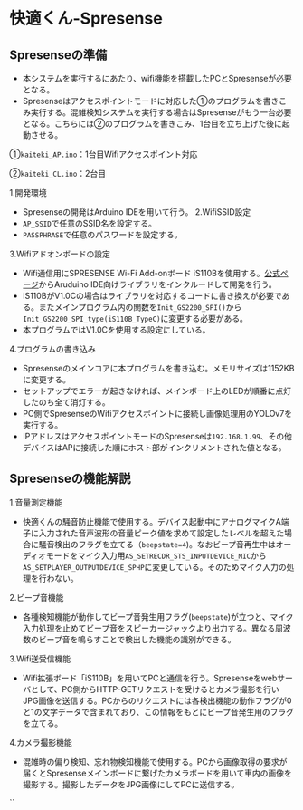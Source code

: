 
# 快適くん-Spresense

## Spresenseの準備

   - 本システムを実行するにあたり、wifi機能を搭載したPCとSpresenseが必要となる。
   - Spresenseはアクセスポイントモードに対応した①のプログラムを書きこみ実行する。混雑検知システムを実行する場合はSpresenseがもう一台必要となる。こちらには②のプログラムを書きこみ、1台目を立ち上げた後に起動させる。
   
   ①`kaiteki_AP.ino`：1台目Wifiアクセスポイント対応
   
   ②`kaiteki_CL.ino`：2台目

1.開発環境
   - Spresenseの開発はArduino IDEを用いて行う。
2.WifiSSID設定
   - `AP_SSID`で任意のSSID名を設定する。
   - `PASSPHRASE`で任意のパスワードを設定する。

3.Wifiアドオンボードの設定
   - Wifi通信用にSPRESENSE Wi-Fi Add-onボード iS110Bを使用する。[公式ページ](https://idy-design.com/product/is110b.html)からAruduino IDE向けライブラリをインクルードして開発を行う。
   - iS110BがV1.0Cの場合はライブラリを対応するコードに書き換えが必要である。またメインプログラム内の関数を`Init_GS2200_SPI()`から`Init_GS2200_SPI_type(iS110B_TypeC)`に変更する必要がある。
   - 本プログラムではV1.0Cを使用する設定にしている。


4.プログラムの書き込み
   - Spresenseのメインコアに本プログラムを書き込む。メモリサイズは1152KBに変更する。
   - セットアップでエラーが起きなければ、メインボード上のLEDが順番に点灯したのち全て消灯する。
   - PC側でSpresenseのWifiアクセスポイントに接続し画像処理用のYOLOv7を実行する。
   - IPアドレスはアクセスポイントモードのSpresenseは`192.168.1.99`、その他デバイスはAPに接続した順にホスト部がインクリメントされた値となる。

## Spresenseの機能解説

1.音量測定機能
   - 快適くんの騒音防止機能で使用する。デバイス起動中にアナログマイクA端子に入力された音声波形の音量ピーク値を求めて設定したレベルを超えた場合に騒音検出のフラグを立てる（`beepstate=4`)。なおビープ音再生中はオーディオモードをマイク入力用`AS_SETRECDR_STS_INPUTDEVICE_MIC`から`AS_SETPLAYER_OUTPUTDEVICE_SPHP`に変更している。そのためマイク入力の処理を行わない。

2.ビープ音機能
   - 各種検知機能が動作してビープ音発生用フラグ(`beepstate`)が立つと、マイク入力処理を止めてビープ音をスピーカージャックより出力する。異なる周波数のビープ音を鳴らすことで検出した機能の識別ができる。

3.Wifi送受信機能
   - Wifi拡張ボード「iS110B」を用いてPCと通信を行う。Spresenseをwebサーバとして、PC側からHTTP-GETリクエストを受けるとカメラ撮影を行いJPG画像を送信する。PCからのリクエストには各検出機能の動作フラグが0と1の文字データで含まれており、この情報をもとにビープ音発生用のフラグを立てる。

4.カメラ撮影機能
   - 混雑時の偏り検知、忘れ物検知機能で使用する。PCから画像取得の要求が届くとSpresenseメインボードに繋げたカメラボードを用いて車内の画像を撮影する。撮影したデータをJPG画像にしてPCに送信する。



``
